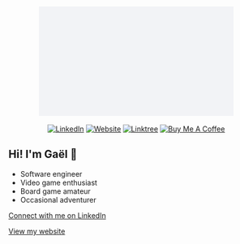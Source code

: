 **_<div align="center">_**
![Gaël Jacquin Logo](./assets/logo.gif)
**_</div>_**

**_<div align="center">_**
[![LinkedIn](https://img.shields.io/badge/LinkedIn-blue?style=flat&logo=linkedin&logoColor=white)](https://linkedin.com/in/gaeljacquin) [![Website](https://deploy-badge.vercel.app/vercel/gaeldle)](https://gaeljacquin.com/) [![Linktree](https://img.shields.io/badge/Linktree-darkgreen?style=flat&logo=linktree&logoColor=white)](https://linktr.ee/gaeljacquin) [![Buy Me A Coffee](https://img.shields.io/badge/Buy%20Me%20A%20Coffee-orange?style=flat&logo=buymeacoffee&logoColor=white`)](https://buymeacoffee.com/gaeljacquin)
**_</div>_**

## Hi! I'm Gaël 👋

- Software engineer
- Video game enthusiast
- Board game amateur
- Occasional adventurer

[Connect with me on LinkedIn](https://www.linkedin.com/in/gaeljacquin)

[View my website](https://gaeljacquin.com/)
